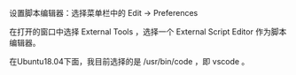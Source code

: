 设置脚本编辑器：选择菜单栏中的 Edit -> Preferences

在打开的窗口中选择 External Tools ，选择一个 External Script Editor 作为脚本编辑器。

在Ubuntu18.04下面，我目前选择的是 /usr/bin/code ，即 vscode 。